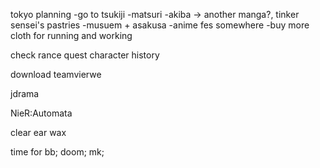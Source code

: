 tokyo planning
-go to tsukiji
-matsuri
-akiba -> another manga?, tinker sensei's pastries
-musuem + asakusa
-anime fes somewhere
-buy more cloth for running and working 

check rance quest character history

download teamvierwe


jdrama

NieR:Automata

clear ear wax

time for 
bb;
doom;
mk;

